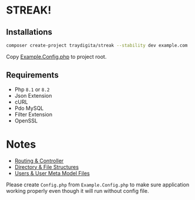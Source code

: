 # STREAK!


## Installations

```bash
composer create-project traydigita/streak --stability dev example.com
```


Copy [Example.Config.php](Example.Config.php) to project root.


## Requirements

- Php `8.1` or `8.2`
- Json Extension
- cURL
- Pdo MySQL
- Filter Extension
- OpenSSL

# Notes

- [Routing & Controller](docs-md/ROUTES.md)
- [Directory & File Structures](docs-md/STRUCTURES.md)
- [Users & User Meta Model Files](app/Source/Models/Factory)

Please create `Config.php` from `Example.Config.php` to make sure application working properly
even though it will run without config file.
